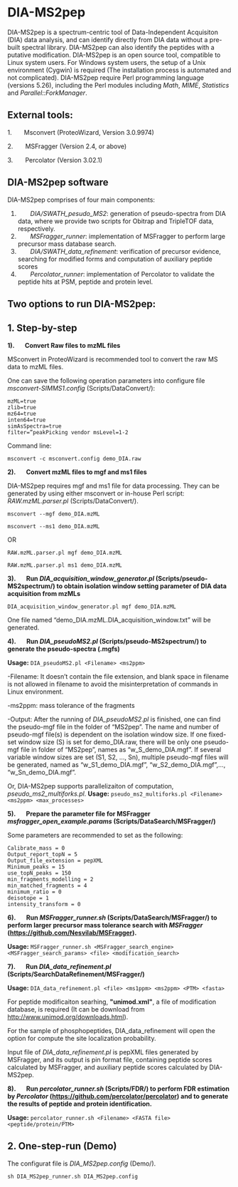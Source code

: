 # DIA-MS2pep

DIA-MS2pep is a spectrum-centric tool of Data-Independent Acquisiton (DIA) data analysis, and can identify directly from DIA data without a pre-built spectral library. DIA-MS2pep can also identify the peptides with a putative modification. 
DIA-MS2pep is an open source tool, compatible to Linux system users. For Windows system users, the setup of a Unix environment (Cygwin) is required (The installation process is automated and not complicated). 
DIA-MS2pep require Perl programming language (versions 5.26), including the Perl modules including *Math*, *MIME*, *Statistics* and *Parallel::ForkManager*. 

## External tools:
1.       Msconvert (ProteoWizard, Version 3.0.9974)

2.       MSFragger (Version 2.4, or above)

3.       Percolator (Version 3.02.1)

## DIA-MS2pep software
DIA-MS2pep comprises of four main components: 

1.        *DIA/SWATH_pesudo_MS2*: generation of pseudo-spectra from DIA data, where we provide two scripts for Obitrap and TripleTOF data, respectively. 
        
2.        *MSFragger_runner*: implementation of MSFragger to perform large precursor mass database search.
        
3.        *DIA/SWATH_data_refinement*: verification of precursor evidence, searching for modified forms and computation of auxiliary peptide scores
       
4.        *Percolator_runner*: implementation of Percolator to validate the peptide hits at PSM, peptide and protein level. 



## Two options to run DIA-MS2pep:
## 1. Step-by-step 

**1).       Convert Raw files to mzML files**

MSconvert in ProteoWizard is recommended tool to convert the raw MS data to mzML files.

One can save the following operation parameters into configure file *msconvert-SIMMS1.config* (Scripts/DataConvert/):
```
mzML=true
zlib=true
mz64=true
inten64=true
simAsSpectra=true
filter=”peakPicking vendor msLevel=1-2
```
Command line:

`msconvert -c msconvert.config demo_DIA.raw ` 

**2).       Convert mzML files to mgf and ms1 files**

DIA-MS2pep requires mgf and ms1 file for data processing. They can be generated by using either msconvert or in-house Perl script: *RAW.mzML.parser.pl* (Scripts/DataConvert/).

`msconvert --mgf demo_DIA.mzML`

`msconvert --ms1 demo_DIA.mzML` 

OR

`RAW.mzML.parser.pl mgf demo_DIA.mzML` 

`RAW.mzML.parser.pl ms1 demo_DIA.mzML` 

**3).       Run *DIA_acquisition_window_generator.pl* (Scripts/pseudo-MS2spectrum/) to obtain isolation window setting parameter of DIA data acquisition from mzMLs**

`DIA_acquisition_window_generator.pl mgf demo_DIA.mzML`

One file named “demo_DIA.mzML.DIA_acquisition_window.txt” will be generated.

**4).       Run *DIA_pseudoMS2.pl* (Scripts/pseudo-MS2spectrum/) to generate the pseudo-spectra (.mgfs)** 

**Usage:** `DIA_pseudoMS2.pl <Filename> <ms2ppm> `

-Filename: It doesn’t contain the file extension, and blank space in filename is not allowed in filename to avoid the misinterpretation of commands in Linux environment.

-ms2ppm: mass tolerance of the fragments


-Output: After the running of *DIA_pseudoMS2.pl* is finished, one can find the pseudo-mgf file in the folder of “MS2pep”. The name and number of pseudo-mgf file(s) is dependent on the isolation window size. If one fixed-set window size (S) is set for demo_DIA.raw, there will be only one pseudo-mgf file in folder of “MS2pep”, names as “w_S_demo_DIA.mgf”. If several variable window sizes are set (S1, S2, …, Sn), multiple pseudo-mgf files will be generated, named as “w_S1_demo_DIA.mgf”, “w_S2_demo_DIA.mgf”,…, “w_Sn_demo_DIA.mgf”.

Or, DIA-MS2pep supports parallelizaiton of computation, *pseudo_ms2_multiforks.pl*.
**Usage:** `pseudo_ms2_multiforks.pl <Filename> <ms2ppm> <max_processes>`

**5).       Prepare the parameter file for MSFragger *msfragger_open_example.params* (Scripts/DataSearch/MSFragger/)**

Some parameters are recommended to set as the following:

```
Calibrate_mass = 0
Output_report_topN = 5
Output_file_extension = pepXML
Minimum_peaks = 15
use_topN_peaks = 150
min_fragments_modelling = 2
min_matched_fragments = 4
minimum_ratio = 0
deisotope = 1
intensity_transform = 0
```

**6).       Run *MSFragger_runner.sh* (Scripts/DataSearch/MSFragger/) to perform larger precursor mass tolerance search with *MSFragger* (https://github.com/Nesvilab/MSFragger).**

**Usage:** `MSFragger_runner.sh <MSFragger_search_engine> <MSFragger_search_params> <file> <modification_search> `
  

**7).       Run *DIA_data_refinement.pl* (Scripts/SearchDataRefinement/MSFragger/)**

**Usage:** `DIA_data_refinement.pl <file> <ms1ppm> <ms2ppm> <PTM> <fasta>`

For peptide modificaiton searhing, **"unimod.xml"**, a file of modification database, is required (It can be download from http://www.unimod.org/downloads.html).

For the sample of phosphopeptides, DIA_data_refinement will open the option for compute the site localization probability. 

Input file of *DIA_data_refinement.pl* is pepXML files generated by MSFragger, and its output is pin format file, containing peptide scores calculated by MSFragger, and auxiliary peptide scores calculated by DIA-MS2pep.

**8).       Run *percolator_runner.sh* (Scripts/FDR/) to perform FDR estimation by *Percolator* (https://github.com/percolator/percolator) and to generate the results of peptide and protein identification.** 

**Usage:** `percolator_runner.sh <Filename> <FASTA file> <peptide/protein/PTM> `

## 2. One-step-run (Demo)

The configurat file is *DIA_MS2pep.config* (Demo/). 

`sh DIA_MS2pep_runner.sh DIA_MS2pep.config`
